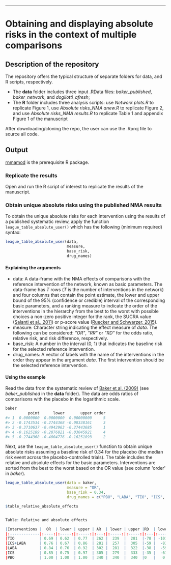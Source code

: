 ***

# Obtaining and displaying absolute risks in the context of multiple comparisons

## Description of the repository

The repository offers the typical structure of separate folders for data, and R scripts, respectively.
* The __data__ folder includes three input .RData files: _baker_published_, _baker_network_, and _dogliotti_afresh_;
* The __R__ folder includes three analysis scripts: use _Network plots.R_ to replicate Figure 1, use _Absolute risks_NMA anew.R_ to replicate Figure 2, and use _Absolute risks_NMA results.R_ to replicate Table 1 and appendix Figure 1 of the manuscript

After downloading/cloning the repo, the user can use the .Rproj file to source all code.

## Output 

[rnmamod](https://CRAN.R-project.org/package=rnmamod) is the prerequisite R package.

### Replicate the results

Open and run the R script of interest to replicate the results of the manuscript.

### Obtain unique absolute risks using the published NMA results

To obtain the unique absolute risks for each intervention using the results of a published systematic review, apply the function `league_table_absolute_user()` which has the following (minimum required) syntax: 

```r
league_table_absolute_user(data, 
                           measure, 
                           base_risk, 
                           drug_names)
```
#### Explaining the arguments

* data: A data-frame with the NMA effects of comparisons with the reference intervention of the network, known as basic parameters. The data-frame has _T_ rows (_T_ is the number of interventions in the network) and four columns that contain the point estimate, the lower and upper bound of the 95% (confidence or credible) interval of the corresponding basic parameters, and a ranking measure to indicate the order of the interventions in the hierarchy from the best to the worst with possible choices a non-zero positive integer for the rank, the SUCRA value ([Salanti et al., 2011](https://pubmed.ncbi.nlm.nih.gov/20688472/)) or p-score value ([Ruecker and Schwarzer, 2015](https://pubmed.ncbi.nlm.nih.gov/26227148/)).
* measure: Character string indicating the effect measure of _data_. The following can be considered: _"OR"_, _"RR"_ or _"RD"_ for the odds ratio, relative risk, and risk difference, respectively. 
* base_risk: A number in the interval (0, 1) that indicates the baseline risk for the selected reference intervention.
* drug_names: A vector of labels with the name of the interventions in the order they appear in the argument _data_. The first intervention should be the selected reference intervention.

#### Using the example 

Read the data from the systematic review of [Baker et al. (2009)](https://pubmed.ncbi.nlm.nih.gov/19637942/) (see _baker_published_ in the __data__ folder). The data are odds ratios of comparisons with the placebo in the logarithmic scale.

```r
baker
          point      lower       upper order
#> 1  0.0000000  0.0000000  0.00000000     5
#> 2 -0.1743534 -0.2744368 -0.08338161     3
#> 3 -0.3710637 -0.4942963 -0.27443685     1
#> 4 -0.1625189 -0.2876821 -0.03045921     4
#> 5 -0.2744368 -0.4004776 -0.16251893     2
```

Next, use the `league_table_absolute_user()` function to obtain unique absolute risks assuming a baseline risk of 0.34 for the placebo (the median risk event across the placebo-controlled trials). The table includes the relative and absolute effects for the basic parameters. Interventions are sorted from the best to the worst based on the OR value (see column 'order' in _baker_).

```r
league_table_absolute_user(data = baker,
                           measure = "OR",
                           base_risk = 0.34,
                           drug_names = c("PBO", "LABA", "TIO", "ICS", "ICS+LABA"))
```
```r
$table_relative_absolute_effects


Table: Relative and absolute effects

|Interventions |  OR  | lower | upper | AR  | lower | upper |RD  | lower | upper |
|:-------------|:----:|:-----:|:-----:|:---:|:-----:|:-----:|:---|:-----:|:-----:|
|TIO           | 0.69 | 0.62  | 0.77  | 262 |  239  |  281  |-78 | -101  |  -59  |
|ICS+LABA      | 0.76 | 0.67  | 0.86  | 281 |  257  |  305  |-59 |  -83  |  -35  |
|LABA          | 0.84 | 0.76  | 0.92  | 302 |  281  |  322  |-38 |  -59  |  -18  |
|ICS           | 0.85 | 0.75  | 0.97  | 305 |  279  |  333  |-35 |  -61  |  -7   |
|PBO           | 1.00 | 1.00  | 1.00  | 340 |  340  |  340  |0   |   0   |   0   |
```
